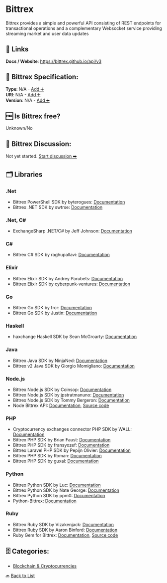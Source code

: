 # Bittrex

Bittrex provides a simple and powerful API consisting of REST endpoints for transactional operations and a complementary Websocket service providing streaming market and user data updates

##  🔗 Links
**Docs / Website**: https://bittrex.github.io/api/v3

## 🧬 Bittrex Specification:
**Type**: N/A - [Add ➕](https://github.com/apis-list/apis-list/edit/main/apis/bittrex/bittrex.yaml)  
**URI**: N/A - [Add ➕](https://github.com/apis-list/apis-list/edit/main/apis/bittrex/bittrex.yaml)  
**Version**: N/A - [Add ➕](https://github.com/apis-list/apis-list/edit/main/apis/bittrex/bittrex.yaml)

## 🆓 Is Bittrex free?
 Unknown/No 

## 💬 Bittrex Discussion:
Not yet started. [Start discussion ➡️](https://github.com/apis-list/apis-list/discussions/new)

## 🗂️ Libraries
### .Net
- Bittrex PowerShell SDK by byterogues: [Documentation](https://github.com/byterogues/powershell-bittrex-api)
- Bittrex .NET SDK by swtrse: [Documentation](https://github.com/swtrse/BittrexClient.net)
### .Net, C#
- ExchangeSharp .NET/C# by Jeff Johnson: [Documentation](https://github.com/jjxtra/ExchangeSharp)
### C#
- Bittrex C# SDK by raghupallavi: [Documentation](https://github.com/raghupallavi/Bittrex-CSharp-Api)
### Elixir
- Bittrex Elixir SDK by Andrey Parubets: [Documentation](https://github.com/parubets/bittrex_elixir)
- Bittrex Elixir SDK by cyberpunk-ventures: [Documentation](https://github.com/cyberpunk-ventures/bittrex_ex)
### Go
- Bittrex Go SDK by frcr: [Documentation](https://github.com/frcr/gotrex)
- Bittrex Go SDK by Justin: [Documentation](https://github.com/Just1B/Bittrex_ticker)
### Haskell
- haxchange Haskell SDK by Sean McGroarty: [Documentation](https://github.com/mcgizzle/haxchange)
### Java
- Bittrex Java SDK by NinjaNed: [Documentation](https://github.com/NinjaNed/BittrexJavaWrapper)
- Bittrex v2 Java SDK by Giorgio Momigliano: [Documentation](https://github.com/platelminto/java-bittrex-2)
### Node.js
- Bittrex Node.js SDK by Coinsop: [Documentation](https://github.com/coinsop/bittrex-wrapper)
- Bittrex Node.js SDK by jpstratmanuno: [Documentation](https://github.com/jpstratmanuno/bittrex-orderbook)
- Bittrex Node.js SDK by Tommy Bergeron: [Documentation](https://github.com/tbergeron/bittrex-notifier)
- Node Bittrex API: [Documentation](https://www.npmjs.org/package/node.bittrex.api), [Source code](https://github.com/n0mad01/node.bittrex.api)
### PHP
- Cryptocurrency exchanges connector PHP SDK by WALL: [Documentation](https://github.com/wall-one/exchange-connector)
- Bittrex PHP SDK by Brian Faust: [Documentation](https://github.com/faustbrian/Bittrex-PHP-Client)
- Bittrex PHP SDK by fransyozef: [Documentation](https://github.com/fransyozef/php-bittrex)
- Bittrex Laravel PHP SDK by Pepijn Olivier: [Documentation](https://github.com/pepijnolivier/laravel-bittrex)
- Bittrex PHP SDK by Roman: [Documentation](https://github.com/KielD-01/Bittrex-Reader)
- Bittrex PHP SDK by guxal: [Documentation](https://github.com/guxal/BittrexAPIClient)
### Python
- Bittrex Python SDK by Luc: [Documentation](https://github.com/dude24760/bittrex-public-unofficial-api)
- Bittrex Python SDK by Nate George: [Documentation](https://github.com/nateGeorge/bittrex_tools)
- Bittrex Python SDK by ppm0: [Documentation](https://github.com/ppm0/bittrex3)
- Python-Bittrex: [Documentation](https://github.com/ericsomdahl/python-bittrex)
### Ruby
- Bittrex Ruby SDK by Vizakenjack: [Documentation](https://github.com/Vizakenjack/ruby-bittrex-api)
- Bittrex Ruby SDK by Aaron Binford: [Documentation](https://github.com/MisterToolbox/bittrex-api)
- Ruby Gem for Bittrex: [Documentation](https://github.com/mwerner/bittrex), [Source code](https://github.com/mwerner/bittrex)


## 🗄️ Categories:
- [Blockchain & Cryptocurrencies](https://github.com/apis-list/apis-list#blockchain--cryptocurrencies-)

🔙  [Back to List](https://github.com/apis-list/apis-list)
